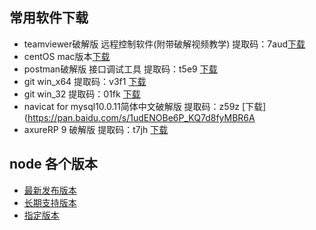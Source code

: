 ## 常用软件下载
- teamviewer破解版 远程控制软件(附带破解视频教学) 提取码：7aud[下载](https://pan.baidu.com/s/1O_9hBfqq1vBLkx9E51RrWA) 
- centOS mac版本[下载](https://pan.baidu.com/s/1geK2kF5)
- postman破解版 接口调试工具 提取码：t5e9 [下载](https://pan.baidu.com/s/1FB82YFv6r2eSvj-5O3nczA)
- git win_x64 提取码：v3f1 [下载](https://pan.baidu.com/s/112SCA8KeS2Up6mekDl1uGw) 
- git win_32 提取码：01fk [下载](https://pan.baidu.com/s/1tMG-7agcfELfcbzBIsC2hQ) 
- navicat for mysql10.0.11简体中文破解版 提取码：z59z [下载](https://pan.baidu.com/s/1udENOBe6P_KQ7d8fyMBR6A 
- axureRP 9 破解版 提取码：t7jh [下载](https://pan.baidu.com/s/164DU5VoB8hYxqoT-QQd8Wg)


## node 各个版本
- [最新发布版本](https://nodejs.org/zh-cn/)
- [长期支持版本](https://nodejs.org/zh-cn/)
- [指定版本](./node-versions.md) 